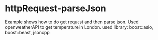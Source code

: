 # httpRequest-parseJson
Example shows how to do get request and then parse json.
Used openweatherAPI to get temperature in London.
used library: boost::asio, boost::beast, jsoncpp
